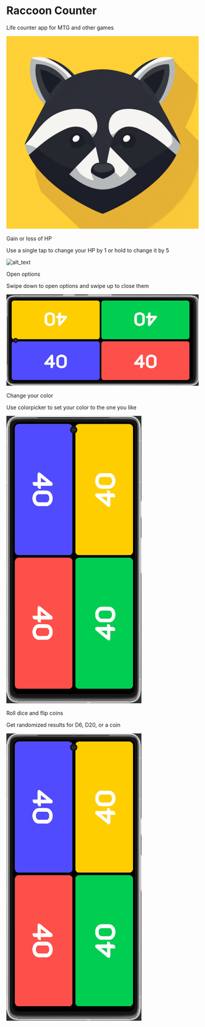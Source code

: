 # Raccoon Counter

Life counter app for MTG and other games

![alt_text](https://github.com/RogaJedi/life_counter/blob/master/Raccoon_Counter.png)

Gain or loss of HP

Use a single tap to change your HP by 1 or hold to change it by 5

![alt_text](https://private-user-images.githubusercontent.com/104651521/375771488-4ad90c5f-faec-4da9-ace9-c9c652b56dd6.gif?jwt=eyJhbGciOiJIUzI1NiIsInR5cCI6IkpXVCJ9.eyJpc3MiOiJnaXRodWIuY29tIiwiYXVkIjoicmF3LmdpdGh1YnVzZXJjb250ZW50LmNvbSIsImtleSI6ImtleTUiLCJleHAiOjE3Mjg2NTM3NjIsIm5iZiI6MTcyODY1MzQ2MiwicGF0aCI6Ii8xMDQ2NTE1MjEvMzc1NzcxNDg4LTRhZDkwYzVmLWZhZWMtNGRhOS1hY2U5LWM5YzY1MmI1NmRkNi5naWY_WC1BbXotQWxnb3JpdGhtPUFXUzQtSE1BQy1TSEEyNTYmWC1BbXotQ3JlZGVudGlhbD1BS0lBVkNPRFlMU0E1M1BRSzRaQSUyRjIwMjQxMDExJTJGdXMtZWFzdC0xJTJGczMlMkZhd3M0X3JlcXVlc3QmWC1BbXotRGF0ZT0yMDI0MTAxMVQxMzMxMDJaJlgtQW16LUV4cGlyZXM9MzAwJlgtQW16LVNpZ25hdHVyZT0zZmMzOGNjYTJkMGI2Mzc4OTgxN2Q5NDVmNDdjMmUxZDc0NGYwNGVkYThhMTcyNWYxMmE1NmM5NTBhNDQzNjNkJlgtQW16LVNpZ25lZEhlYWRlcnM9aG9zdCJ9.6Wby9y9CulfTNcFhYlfdhGTghSw-2v7vblcvL8oFvh0)

Open options

Swipe down to open options and swipe up to close them

![alt_text](https://github.com/RogaJedi/life_counter/blob/master/LC-0.3-demo-2.gif)

Change your color

Use colorpicker to set your color to the one you like

![alt_text](https://github.com/RogaJedi/life_counter/blob/master/LC-0.3-demo-3.gif)

Roll dice and flip coins

Get randomized results for D6, D20, or a coin

![alt_text](https://github.com/RogaJedi/life_counter/blob/master/LC-0.3-demo-4.gif)
